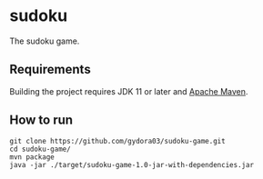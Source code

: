 # sudoku

The sudoku game.

## Requirements

Building the project requires JDK 11 or later and [Apache Maven](https://maven.apache.org/).

## How to run
```
git clone https://github.com/gydora03/sudoku-game.git
cd sudoku-game/
mvn package
java -jar ./target/sudoku-game-1.0-jar-with-dependencies.jar
```